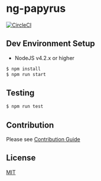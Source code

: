 # ng-papyrus

[![CircleCI](https://circleci.com/gh/10pearls/ng-papyrus/tree/master.svg?style=svg)](https://circleci.com/gh/10pearls/ng-papyrus/tree/master)

## Dev Environment Setup
- NodeJS v4.2.x or higher

```bash
$ npm install
$ npm run start
```

## Testing
```bash
$ npm run test
```

## Contribution
Please see [Contribution Guide](https://github.com/10pearls/ng-papyrus/blob/master/CONTRIBUTING.md)

## License
[MIT](https://github.com/10pearls/ng-papyrus/blob/master/LICENSE.md)
